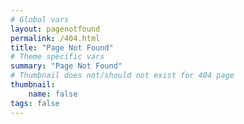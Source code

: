 ```yaml
---
# Global vars
layout: pagenotfound
permalink: /404.html
title: "Page Not Found"
# Theme specific vars
summary: "Page Not Found"
# Thumbnail does not/should not exist for 404 page
thumbnail:
    name: false
tags: false
---
```

